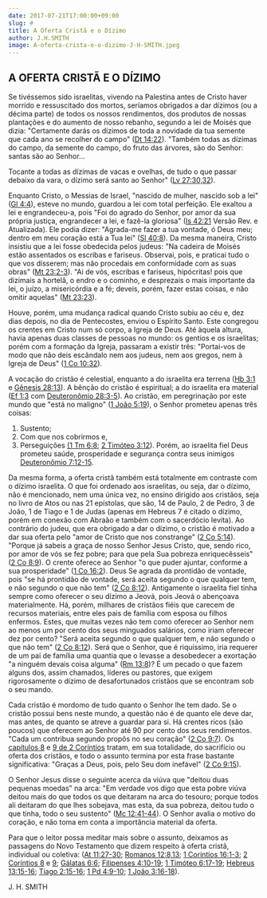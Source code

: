 ```yaml
---
date: 2017-07-21T17:00:00+09:00
slug: # 
title: A Oferta Cristã e o Dízimo 
author: J.H.SMITH
image: A-oferta-crista-e-o-dizimo-J-H-SMITH.jpeg
---
```



## A OFERTA CRISTÃ E O DÍZIMO

Se tivéssemos sido israelitas, vivendo na Palestina antes de Cristo
haver morrido e ressuscitado dos mortos, seríamos obrigados a dar
dízimos (ou a décima parte) de todos os nossos rendimentos, dos produtos
de nossas plantações e do aumento de nosso rebanho, segundo a lei de
Moisés que dizia: "Certamente darás os dízimos de toda a novidade da tua
semente que cada ano se recolher do campo" ([Dt 14:22](http://bibliaonline.com.br/acf/dt/14/22)). "Também todas as
dízimas do campo, da semente do campo, do fruto das árvores, são do
Senhor: santas são ao Senhor...

Tocante a todas as dízimas de vacas e ovelhas, de tudo o que passar
debaixo da vara, o dízimo será santo ao Senhor" ([Lv 27:30,32](http://bibliaonline.com.br/acf/lv/27/30,32)).

Enquanto Cristo, o Messias de Israel, "nascido de mulher, nascido sob a
lei" ([Gl 4:4](http://bibliaonline.com.br/acf/gl/4/4)), esteve no mundo, guardou a lei com total perfeição. Ele
exaltou a lei e engrandeceu-a, pois "Foi do agrado do Senhor, por amor
da sua própria justiça, engrandecer a lei, e fazê-la gloriosa" ([Is 42:21](http://bibliaonline.com.br/acf/is/42/21)
Versão Rev. e Atualizada). Ele podia dizer: "Agrada-me fazer a tua
vontade, ó Deus meu; dentro em meu coração está a Tua lei" ([Sl 40:8](http://bibliaonline.com.br/acf/sl/40/8)). Da
mesma maneira, Cristo insistiu que a lei fosse obedecida pelos judeus:
"Na cadeira de Moisés estão assentados os escribas e fariseus. Observai,
pois, e praticai tudo o que vos disserem; mas não procedais em
conformidade com as suas obras" ([Mt 23:2-3](http://bibliaonline.com.br/acf/mt/23/2-3)). "Ai de vós, escribas e
fariseus, hipócritas! pois que dizimais a hortelã, o endro e o cominho,
e desprezais o mais importante da lei, o juízo, a misericórdia e a fé;
deveis, porém, fazer estas coisas, e não omitir aquelas" ([Mt 23:23](http://bibliaonline.com.br/acf/mt/23/23)).

Houve, porém, uma mudança radical quando Cristo subiu ao céu e, dez dias
depois, no dia de Pentecostes, enviou o Espírito Santo. Este congregou
os crentes em Cristo num só corpo, a Igreja de Deus. Até àquela altura,
havia apenas duas classes de pessoas no mundo: os gentios e os
israelitas; porém com a formação da Igreja, passaram a existir três:
"Portai-vos de modo que não deis escândalo nem aos judeus, nem aos
gregos, nem à Igreja de Deus" ([1 Co 10:32](http://bibliaonline.com.br/acf/1co/10/32)).

A vocação do cristão é celestial, enquanto a do israelita era terrena
([Hb 3:1](http://bibliaonline.com.br/acf/hb/3/1) e [Gênesis 28:13](http://bibliaonline.com.br/acf/gn/28/13)). A bênção do cristão é espiritual; a do israelita
era material ([Ef 1:3](http://bibliaonline.com.br/acf/ef/1/3) com [Deuteronômio 28:3-5](http://bibliaonline.com.br/acf/dt/28/3-5)). Ao cristão, em peregrinação por
este mundo que "está no maligno" ([1 João 5:19](http://bibliaonline.com.br/acf/1jo/5/19)), o Senhor prometeu apenas
três coisas: 
1. Sustento; 
2. Com que nos cobrirmos e, 
3. Perseguições [(1 Tm 6:8](http://bibliaonline.com.br/acf/1tm/6/8); [2 Timóteo 3:12](http://bibliaonline.com.br/acf/2tm/3/12)). Porém, ao israelita fiel Deus prometeu saúde,
prosperidade e segurança contra seus inimigos [Deuteronômio 7:12-15](http://bibliaonline.com.br/acf/dt/7/12-15).

Da mesma forma, a oferta cristã também está totalmente em contraste com
o dízimo israelita. O que foi ordenado aos israelitas, ou seja, dar o
dízimo, não é mencionado, nem uma única vez, no ensino dirigido aos
cristãos, seja no livro de Atos ou nas 21 epístolas, que são, 14 de
Paulo, 2 de Pedro, 3 de João, 1 de Tiago e 1 de Judas (apenas em Hebreus
7 é citado o dízimo, porém em conexão com Abraão e também com o
sacerdócio levita). Ao contrário do judeu, que era obrigado a dar o
dízimo, o cristão é motivado a dar sua oferta pelo "amor de Cristo que
nos constrange" ([2 Co 5:14](http://bibliaonline.com.br/acf/2co/5/14)). "Porque já sabeis a graça de nosso Senhor
Jesus Cristo, que, sendo rico, por amor de vós se fez pobre; para que
pela Sua pobreza enriquecêsseis" ([2 Co 8:9](http://bibliaonline.com.br/acf/2co/8/9)). O crente oferece ao Senhor
"o que puder ajuntar, conforme a sua prosperidade" ([1 Co 16:2](http://bibliaonline.com.br/acf/1co/16/2)). Deus Se
agrada da prontidão de vontade, pois "se há prontidão de vontade, será
aceita segundo o que qualquer tem, e não segundo o que não tem" ([2 Co
8:12](http://bibliaonline.com.br/acf/2co/8/12)). Antigamente o israelita fiel tinha sempre como oferecer o seu
dízimo a Jeová, pois Jeová o abençoava materialmente. Há, porém,
milhares de cristãos fiéis que carecem de recursos materiais, entre eles
pais de família com esposa ou filhos enfermos. Estes, que muitas vezes
não tem como oferecer ao Senhor nem ao menos um por cento dos seus
minguados salários, como iriam oferecer dez por cento? "Será aceita
segundo o que qualquer tem, e não segundo o que não tem" ([2 Co 8:12](http://bibliaonline.com.br/acf/2co/8/12)).
Será que o Senhor, que é riquíssimo, iria requerer de um pai de família
uma quantia que o levasse a desobedecer a exortação "a ninguém devais
coisa alguma" ([Rm 13:8](http://bibliaonline.com.br/acf/rm/13/8))? É um pecado o que fazem alguns dos, assim
chamados, líderes ou pastores, que exigem rigorosamente o dízimo de
desafortunados cristãos que se encontram sob o seu mando.

Cada cristão é mordomo de tudo quanto o Senhor lhe tem dado. Se o
cristão possui bens neste mundo, a questão não é de quanto ele deve dar,
mas antes, de quanto se atreve a guardar para si. Há crentes ricos (são
poucos) que oferecem ao Senhor até 90 por cento dos seus rendimentos.
"Cada um contribua segundo propôs no seu coração" ([2 Co 9:7](http://bibliaonline.com.br/acf/2co/9/7)). Os
[capítulos 8](http://bibliaonline.com.br/acf/2co/8) e [9 de 2 Coríntios](http://bibliaonline.com.br/acf/2co/9) tratam, em sua totalidade, do sacrifício
ou oferta dos cristãos, e todo o assunto termina por esta frase bastante
significativa: "Graças a Deus, pois, pelo Seu dom inefável" ([2 Co 9:15](http://bibliaonline.com.br/acf/2co/9/15)).

O Senhor Jesus disse o seguinte acerca da viúva que "deitou duas
pequenas moedas" na arca: "Em verdade vos digo que esta pobre viúva
deitou mais do que todos os que deitaram na arca do tesouro; porque
todos ali deitaram do que lhes sobejava, mas esta, da sua pobreza,
deitou tudo o que tinha, todo o seu sustento" ([Mc 12:41-44](http://bibliaonline.com.br/acf/mc/12/41-44)). O Senhor
avalia o motivo do coração, e não toma em conta a importância material
da oferta.

Para que o leitor possa meditar mais sobre o assunto, deixamos as
passagens do Novo Testamento que dizem respeito à oferta cristã,
individual ou coletiva: ([At 11:27-30](http://bibliaonline.com.br/acf/atos/11/27-30); [Romanos 12:8,13](http://bibliaonline.com.br/acf/rm/12/8,13); [1 Coríntios 16:1-3](http://bibliaonline.com.br/acf/1co/16/1-3); [2 Coríntios 8](http://bibliaonline.com.br/acf/2co/8) e
[9](http://bibliaonline.com.br/acf/2co/9); [Gálatas 6:6](http://bibliaonline.com.br/acf/gl/6/6); [Filipenses 4:10-19](http://bibliaonline.com.br/acf/fp/4/10-19); [1 Timóteo 6:17-19](http://bibliaonline.com.br/acf/1tm/6/17-19); [Hebreus 13:15-16](http://bibliaonline.com.br/acf/hb/13/15-16); [Tiago 2:15-16](http://bibliaonline.com.br/acf/tg/2/15-16); [1 Pd 4:9-10](http://bibliaonline.com.br/acf/1pe/4/9-10); [1 João 3:16-18](http://bibliaonline.com.br/acf/1jo/3/16-18)).

J. H. SMITH
